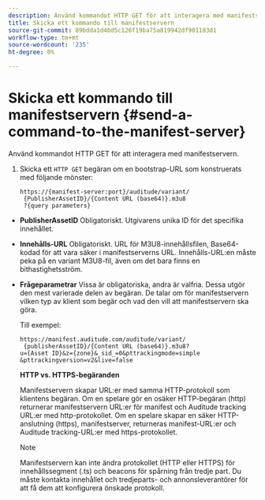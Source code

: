 ```yaml
---
description: Använd kommandot HTTP GET för att interagera med manifestservern.
title: Skicka ett kommando till manifestservern
source-git-commit: 89bdda1d4bd5c126f19ba75a819942df901183d1
workflow-type: tm+mt
source-wordcount: '235'
ht-degree: 0%

---
```



# Skicka ett kommando till manifestservern {#send-a-command-to-the-manifest-server}

Använd kommandot HTTP GET för att interagera med manifestservern.

1. Skicka ett `HTTP GET` begäran om en bootstrap-URL som konstruerats med följande mönster:

   ```
   https://{manifest-server:port}/auditude/variant/
    {PublisherAssetID}/{Content URL (base64)}.m3u8
    ?{query parameters}
   ```

* **PublisherAssetID** Obligatoriskt. Utgivarens unika ID för det specifika innehållet.

* **Innehålls-URL** Obligatoriskt. URL för M3U8-innehållsfilen, Base64-kodad för att vara säker i manifestserverns URL. Innehålls-URL:en måste peka på en variant M3U8-fil, även om det bara finns en bithastighetsström.

* **Frågeparametrar** Vissa är obligatoriska, andra är valfria. Dessa utgör den mest varierade delen av begäran. De talar om för manifestservern vilken typ av klient som begär och vad den vill att manifestservern ska göra.

   Till exempel:

   ```
   https://manifest.auditude.com/auditude/variant/
    {publisherAssetID}/{Content URL (base64)}.m3u8?
   u={Asset ID}&z={zone}&_sid_=0&pttrackingmode=simple
   &pttrackingversion=v2&live=false
   ```

   **HTTP vs. HTTPS-begäranden**

   Manifestservern skapar URL:er med samma HTTP-protokoll som klientens begäran. Om en spelare gör en osäker HTTP-begäran (http) returnerar manifestservern URL:er för manifest och Auditude tracking URL:er med http-protokollet. Om en spelare skapar en säker HTTP-anslutning (https), manifestserver, returneras manifest-URL:er och Auditude tracking-URL:er med https-protokollet.

   >[!NOTE]
   >
   >Manifestservern kan inte ändra protokollet (HTTP eller HTTPS) för innehållssegment (.ts) och beacons för spårning från tredje part. Du måste kontakta innehållet och tredjeparts- och annonsleverantörer för att få dem att konfigurera önskade protokoll.
